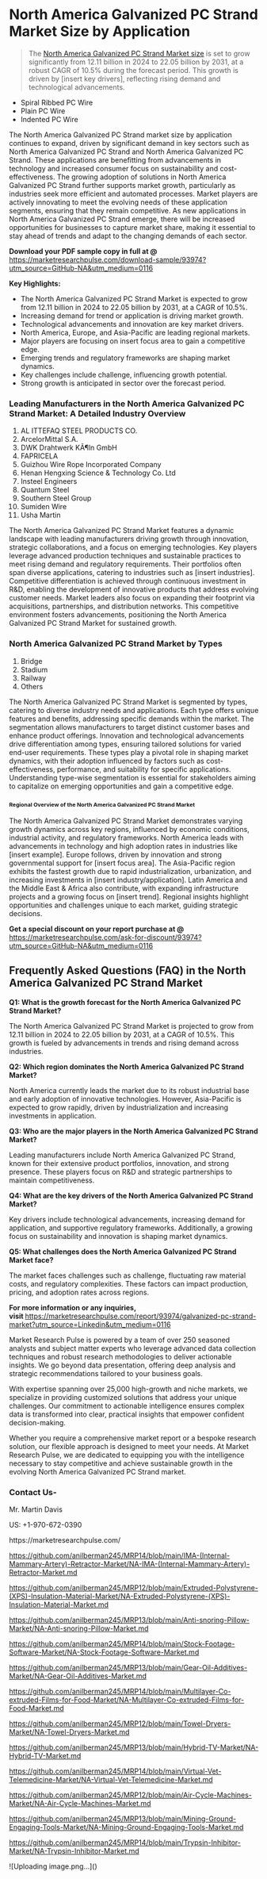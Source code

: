 <h1>North America Galvanized PC Strand Market&nbsp;Size by Application</h1><blockquote><p>The <a href="https://marketresearchpulse.com/download-sample/93974?utm_source=GitHub-NA&amp;utm_medium=0116">North America Galvanized PC Strand Market size</a> is set to grow significantly from 12.11 billion in 2024 to 22.05 billion by 2031, at a robust CAGR of 10.5% during the forecast period. This growth is driven by [insert key drivers], reflecting rising demand and technological advancements.</p></blockquote><ul><li>Spiral Ribbed PC Wire<li> Plain PC Wire<li> Indented PC Wire</li></ul><p>The North America Galvanized PC Strand market size by application continues to expand, driven by significant demand in key sectors such as North America Galvanized PC Strand and North America Galvanized PC Strand. These applications are benefitting from advancements in technology and increased consumer focus on sustainability and cost-effectiveness. The growing adoption of solutions in North America Galvanized PC Strand further supports market growth, particularly as industries seek more efficient and automated processes. Market players are actively innovating to meet the evolving needs of these application segments, ensuring that they remain competitive. As new applications in North America Galvanized PC Strand emerge, there will be increased opportunities for businesses to capture market share, making it essential to stay ahead of trends and adapt to the changing demands of each sector.</p><p><strong>Download your PDF sample copy in full at @ </strong><a href="https://marketresearchpulse.com/download-sample/93974?utm_source=GitHub-NA&amp;utm_medium=0116">https://marketresearchpulse.com/download-sample/93974?utm_source=GitHub-NA&amp;utm_medium=0116</a></p><p><strong>Key Highlights: </strong></p><ul><li>The North America Galvanized PC Strand Market is expected to grow from 12.11 billion in 2024 to 22.05 billion by 2031, at a CAGR of 10.5%.</li><li>Increasing demand for trend or application is driving market growth.</li><li>Technological advancements and innovation are key market drivers.</li><li>North America, Europe, and Asia-Pacific are leading regional markets.</li><li>Major players are focusing on insert focus area to gain a competitive edge.</li><li>Emerging trends and regulatory frameworks are shaping market dynamics.</li><li>Key challenges include challenge, influencing growth potential.</li><li>Strong growth is anticipated in sector over the forecast period.</li></ul><h3>Leading Manufacturers in the North America Galvanized PC Strand Market: A Detailed Industry Overview</h3><ol><li>AL ITTEFAQ STEEL PRODUCTS CO.</li><li>ArcelorMittal S.A.</li><li>DWK Drahtwerk KÃ¶ln GmbH</li><li>FAPRICELA</li><li>Guizhou Wire Rope Incorporated Company</li><li>Henan Hengxing Science & Technology Co. Ltd</li><li>Insteel Engineers</li><li>Quantum Steel</li><li>Southern Steel Group</li><li>Sumiden Wire</li><li>Usha Martin</li></ol><div class="flex max-w-full flex-col flex-grow"><div class="min-h-8 text-message flex w-full flex-col items-end gap-2 whitespace-normal break-words [.text-message+&amp;]:mt-5" dir="auto" data-message-author-role="assistant" data-message-id="fd8432e4-4910-450d-b182-61b7bfb0a01f" data-message-model-slug="gpt-4o"><div class="flex w-full flex-col gap-1 empty:hidden first:pt-[3px]"><div class="markdown prose w-full break-words dark:prose-invert light"><p>The North America Galvanized PC Strand Market features a dynamic landscape with leading manufacturers driving growth through innovation, strategic collaborations, and a focus on emerging technologies. Key players leverage advanced production techniques and sustainable practices to meet rising demand and regulatory requirements. Their portfolios often span diverse applications, catering to industries such as [insert industries]. Competitive differentiation is achieved through continuous investment in R&amp;D, enabling the development of innovative products that address evolving customer needs. Market leaders also focus on expanding their footprint via acquisitions, partnerships, and distribution networks. This competitive environment fosters advancements, positioning the North America Galvanized PC Strand Market for sustained growth.</p></div></div></div></div><h3>North America Galvanized PC Strand Market by Types</h3><ol><li>Bridge<li> Stadium<li> Railway<li> Others</li></ol><div class="flex max-w-full flex-col flex-grow"><div class="min-h-8 text-message flex w-full flex-col items-end gap-2 whitespace-normal break-words [.text-message+&amp;]:mt-5" dir="auto" data-message-author-role="assistant" data-message-id="084470be-0bb7-4664-bddf-5156b4f41249" data-message-model-slug="gpt-4o-mini"><div class="flex w-full flex-col gap-1 empty:hidden first:pt-[3px]"><div class="markdown prose w-full break-words dark:prose-invert light"><p>The North America Galvanized PC Strand Market is segmented by types, catering to diverse industry needs and applications. Each type offers unique features and benefits, addressing specific demands within the market. The segmentation allows manufacturers to target distinct customer bases and enhance product offerings. Innovation and technological advancements drive differentiation among types, ensuring tailored solutions for varied end-user requirements. These types play a pivotal role in shaping market dynamics, with their adoption influenced by factors such as cost-effectiveness, performance, and suitability for specific applications. Understanding type-wise segmentation is essential for stakeholders aiming to capitalize on emerging opportunities and gain a competitive edge.</p></div></div></div></div><h3><span style="font-size: 11px;">Regional Overview of the North America Galvanized PC Strand Market</span></h3><div class="flex max-w-full flex-col flex-grow"><div class="min-h-8 text-message flex w-full flex-col items-end gap-2 whitespace-normal break-words [.text-message+&amp;]:mt-5" dir="auto" data-message-author-role="assistant" data-message-id="e9038762-ce64-4e30-91c9-9bd413514231" data-message-model-slug="gpt-4o-mini"><div class="flex w-full flex-col gap-1 empty:hidden first:pt-[3px]"><div class="markdown prose w-full break-words dark:prose-invert light"><p>The North America Galvanized PC Strand Market demonstrates varying growth dynamics across key regions, influenced by economic conditions, industrial activity, and regulatory frameworks. North America leads with advancements in technology and high adoption rates in industries like [insert example]. Europe follows, driven by innovation and strong governmental support for [insert focus area]. The Asia-Pacific region exhibits the fastest growth due to rapid industrialization, urbanization, and increasing investments in [insert industry/application]. Latin America and the Middle East &amp; Africa also contribute, with expanding infrastructure projects and a growing focus on [insert trend]. Regional insights highlight opportunities and challenges unique to each market, guiding strategic decisions.</p></div></div></div></div><p><strong>Get a special discount on your report purchase at @ </strong><a href="https://marketresearchpulse.com/ask-for-discount/93974?utm_source=GitHub-NA&amp;utm_medium=0116">https://marketresearchpulse.com/ask-for-discount/93974?utm_source=GitHub-NA&amp;utm_medium=0116</a></p><h2>Frequently Asked Questions (FAQ) in the North America Galvanized PC Strand Market</h2><p><strong>Q1: What is the growth forecast for the North America Galvanized PC Strand Market?</strong></p><p>The North America Galvanized PC Strand Market is projected to grow from 12.11 billion in 2024 to 22.05 billion by 2031, at a CAGR of 10.5%. This growth is fueled by advancements in trends and rising demand across industries.</p><p><strong>Q2: Which region dominates the North America Galvanized PC Strand Market?</strong></p><p>North America currently leads the market due to its robust industrial base and early adoption of innovative technologies. However, Asia-Pacific is expected to grow rapidly, driven by industrialization and increasing investments in application.</p><p><strong>Q3: Who are the major players in the North America Galvanized PC Strand Market?</strong></p><p>Leading manufacturers include North America Galvanized PC Strand, known for their extensive product portfolios, innovation, and strong presence. These players focus on R&amp;D and strategic partnerships to maintain competitiveness.</p><p><strong>Q4: What are the key drivers of the North America Galvanized PC Strand Market?</strong></p><p>Key drivers include technological advancements, increasing demand for application, and supportive regulatory frameworks. Additionally, a growing focus on sustainability and innovation is shaping market dynamics.</p><p><strong>Q5: What challenges does the North America Galvanized PC Strand Market face?</strong></p><p>The market faces challenges such as challenge, fluctuating raw material costs, and regulatory complexities. These factors can impact production, pricing, and adoption rates across regions.</p><p><strong>For more information or any inquiries, visit&nbsp;</strong><a href="https://marketresearchpulse.com/report/93974/galvanized-pc-strand-market?utm_source=Linkedin&utm_medium=0116">https://marketresearchpulse.com/report/93974/galvanized-pc-strand-market?utm_source=Linkedin&utm_medium=0116</a></p><p>Market Research Pulse is powered by a team of over 250 seasoned analysts and subject matter experts who leverage advanced data collection techniques and robust research methodologies to deliver actionable insights. We go beyond data presentation, offering deep analysis and strategic recommendations tailored to your business goals.</p><p>With expertise spanning over 25,000 high-growth and niche markets, we specialize in providing customized solutions that address your unique challenges. Our commitment to actionable intelligence ensures complex data is transformed into clear, practical insights that empower confident decision-making.</p><p>Whether you require a comprehensive market report or a bespoke research solution, our flexible approach is designed to meet your needs. At Market Research Pulse, we are dedicated to equipping you with the intelligence necessary to stay competitive and achieve sustainable growth in the evolving North America Galvanized PC Strand market.</p><h3><strong>Contact Us-</strong></h3><p>Mr. Martin Davis</p><p>US: +1-970-672-0390</p><p>https://marketresearchpulse.com/</p><p><a href="https://github.com/anilberman245/MRP14/blob/main/IMA-(Internal-Mammary-Artery)-Retractor-Market/NA-IMA-(Internal-Mammary-Artery)-Retractor-Market.md">https://github.com/anilberman245/MRP14/blob/main/IMA-(Internal-Mammary-Artery)-Retractor-Market/NA-IMA-(Internal-Mammary-Artery)-Retractor-Market.md</a></p><p><a href="https://github.com/anilberman245/MRP12/blob/main/Extruded-Polystyrene-(XPS)-Insulation-Material-Market/NA-Extruded-Polystyrene-(XPS)-Insulation-Material-Market.md">https://github.com/anilberman245/MRP12/blob/main/Extruded-Polystyrene-(XPS)-Insulation-Material-Market/NA-Extruded-Polystyrene-(XPS)-Insulation-Material-Market.md</a></p><p><a href="https://github.com/anilberman245/MRP13/blob/main/Anti-snoring-Pillow-Market/NA-Anti-snoring-Pillow-Market.md">https://github.com/anilberman245/MRP13/blob/main/Anti-snoring-Pillow-Market/NA-Anti-snoring-Pillow-Market.md</a></p><p><a href="https://github.com/anilberman245/MRP14/blob/main/Stock-Footage-Software-Market/NA-Stock-Footage-Software-Market.md">https://github.com/anilberman245/MRP14/blob/main/Stock-Footage-Software-Market/NA-Stock-Footage-Software-Market.md</a></p><p><a href="https://github.com/anilberman245/MRP13/blob/main/Gear-Oil-Additives-Market/NA-Gear-Oil-Additives-Market.md">https://github.com/anilberman245/MRP13/blob/main/Gear-Oil-Additives-Market/NA-Gear-Oil-Additives-Market.md</a></p><p><a href="https://github.com/anilberman245/MRP14/blob/main/Multilayer-Co-extruded-Films-for-Food-Market/NA-Multilayer-Co-extruded-Films-for-Food-Market.md">https://github.com/anilberman245/MRP14/blob/main/Multilayer-Co-extruded-Films-for-Food-Market/NA-Multilayer-Co-extruded-Films-for-Food-Market.md</a></p><p><a href="https://github.com/anilberman245/MRP12/blob/main/Towel-Dryers-Market/NA-Towel-Dryers-Market.md">https://github.com/anilberman245/MRP12/blob/main/Towel-Dryers-Market/NA-Towel-Dryers-Market.md</a></p><p><a href="https://github.com/anilberman245/MRP13/blob/main/Hybrid-TV-Market/NA-Hybrid-TV-Market.md">https://github.com/anilberman245/MRP13/blob/main/Hybrid-TV-Market/NA-Hybrid-TV-Market.md</a></p><p><a href="https://github.com/anilberman245/MRP14/blob/main/Virtual-Vet-Telemedicine-Market/NA-Virtual-Vet-Telemedicine-Market.md">https://github.com/anilberman245/MRP14/blob/main/Virtual-Vet-Telemedicine-Market/NA-Virtual-Vet-Telemedicine-Market.md</a></p><p><a href="https://github.com/anilberman245/MRP12/blob/main/Air-Cycle-Machines-Market/NA-Air-Cycle-Machines-Market.md">https://github.com/anilberman245/MRP12/blob/main/Air-Cycle-Machines-Market/NA-Air-Cycle-Machines-Market.md</a></p><p><a href="https://github.com/anilberman245/MRP13/blob/main/Mining-Ground-Engaging-Tools-Market/NA-Mining-Ground-Engaging-Tools-Market.md">https://github.com/anilberman245/MRP13/blob/main/Mining-Ground-Engaging-Tools-Market/NA-Mining-Ground-Engaging-Tools-Market.md</a></p><p><a href="https://github.com/anilberman245/MRP14/blob/main/Trypsin-Inhibitor-Market/NA-Trypsin-Inhibitor-Market.md">https://github.com/anilberman245/MRP14/blob/main/Trypsin-Inhibitor-Market/NA-Trypsin-Inhibitor-Market.md</a></p>
![Uploading image.png…]()
